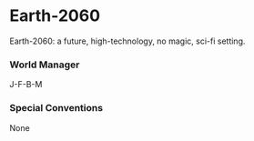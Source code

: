 Earth-2060
==========
Earth-2060: a future, high-technology, no magic, sci-fi setting.

### World Manager
J-F-B-M

### Special Conventions
None
